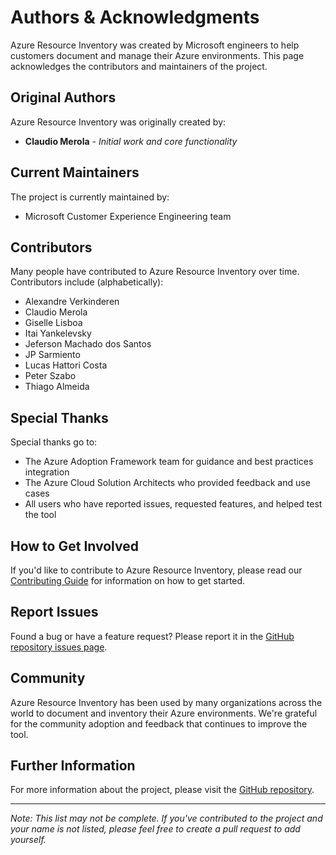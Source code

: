 # Authors & Acknowledgments

Azure Resource Inventory was created by Microsoft engineers to help customers document and manage their Azure environments. This page acknowledges the contributors and maintainers of the project.

## Original Authors

Azure Resource Inventory was originally created by:

- **Claudio Merola** - *Initial work and core functionality*

## Current Maintainers

The project is currently maintained by:

- Microsoft Customer Experience Engineering team

## Contributors

Many people have contributed to Azure Resource Inventory over time. Contributors include (alphabetically):

- Alexandre Verkinderen
- Claudio Merola
- Giselle Lisboa
- Itai Yankelevsky
- Jeferson Machado dos Santos
- JP Sarmiento
- Lucas Hattori Costa
- Peter Szabo
- Thiago Almeida

## Special Thanks

Special thanks go to:

- The Azure Adoption Framework team for guidance and best practices integration
- The Azure Cloud Solution Architects who provided feedback and use cases
- All users who have reported issues, requested features, and helped test the tool

## How to Get Involved

If you'd like to contribute to Azure Resource Inventory, please read our [Contributing Guide](../development/contributing.md) for information on how to get started.

## Report Issues

Found a bug or have a feature request? Please report it in the [GitHub repository issues page](https://github.com/microsoft/ARI/issues).

## Community

Azure Resource Inventory has been used by many organizations across the world to document and inventory their Azure environments. We're grateful for the community adoption and feedback that continues to improve the tool.

## Further Information

For more information about the project, please visit the [GitHub repository](https://github.com/microsoft/ARI).

---

*Note: This list may not be complete. If you've contributed to the project and your name is not listed, please feel free to create a pull request to add yourself.* 